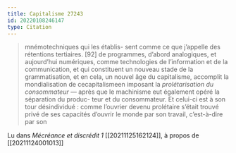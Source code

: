 ```yaml
---
title: Capitalisme 27243
id: 20220108246147
type: Citation
---
```


> mnémotechniques qui les établis- sent comme ce que j’appelle des rétentions tertiaires. [92] de programmes, d’abord analogiques, et aujourd’hui numériques, comme technologies de l’information et de la communication, et qui constituent un nouveau stade de la grammatisation, et en cela, un nouvel âge du capitalisme, accomplit la mondialisation de cecapitalismeen imposant la *prolétarisation du consommateur* — après que le machinisme eut également opéré la séparation du produc- teur et du consommateur. Et celui-ci est à son tour désindividué : comme l’ouvrier devenu prolétaire s’était trouvé privé de ses capacités d’ouvrir le monde par son travail, c’est-à-dire par son

Lu dans *Mécréance et discrédit 1* [[20211125162124]], à propos de [[20211124001013]]